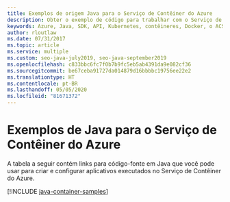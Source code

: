 ```yaml
---
title: Exemplos de origem Java para o Serviço de Contêiner do Azure
description: Obter o exemplo de código para trabalhar com o Serviço de Contêiner do Azure a partir de seus aplicativos Java.
keywords: Azure, Java, SDK, API, Kubernetes, contêineres, Docker, o ACS, registro, imagens
author: rloutlaw
ms.date: 07/31/2017
ms.topic: article
ms.service: multiple
ms.custom: seo-java-july2019, seo-java-september2019
ms.openlocfilehash: c833bbc6fc7f0b7b9fc5eb5ab4391da9e082cf36
ms.sourcegitcommit: be67ceba91727da014879d16bbbbc19756ee22e2
ms.translationtype: HT
ms.contentlocale: pt-BR
ms.lasthandoff: 05/05/2020
ms.locfileid: "81671372"
---
```

# <a name="java-samples-for-azure-container-service"></a>Exemplos de Java para o Serviço de Contêiner do Azure

A tabela a seguir contém links para código-fonte em Java que você pode usar para criar e configurar aplicativos executados no Serviço de Contêiner do Azure.

[!INCLUDE [java-container-samples](includes/java-container-samples.md)]